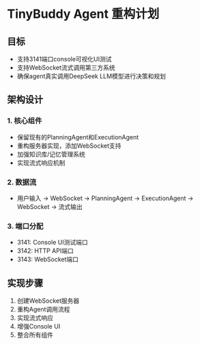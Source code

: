 # TinyBuddy Agent 重构计划

## 目标

- 支持3141端口console可视化UI测试
- 支持WebSocket流式调用第三方系统
- 确保agent真实调用DeepSeek LLM模型进行决策和规划

## 架构设计

### 1. 核心组件

- 保留现有的PlanningAgent和ExecutionAgent
- 重构服务器实现，添加WebSocket支持
- 加强知识库/记忆管理系统
- 实现流式响应机制

### 2. 数据流

- 用户输入 -> WebSocket -> PlanningAgent -> ExecutionAgent -> WebSocket -> 流式输出

### 3. 端口分配

- 3141: Console UI测试端口
- 3142: HTTP API端口
- 3143: WebSocket端口

## 实现步骤

1. 创建WebSocket服务器
2. 重构Agent调用流程
3. 实现流式响应
4. 增强Console UI
5. 整合所有组件
